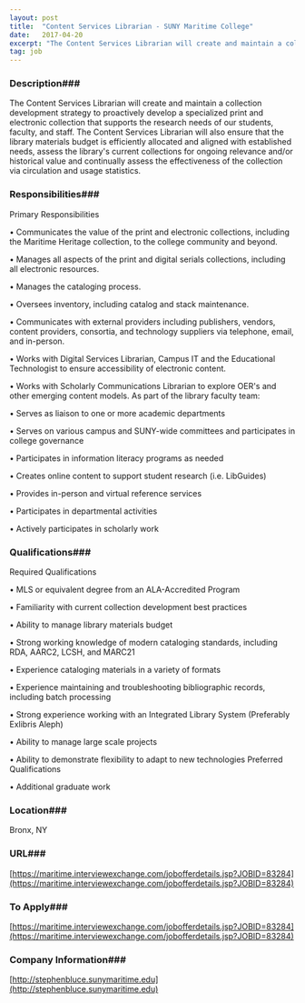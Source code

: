 ```yaml
---
layout: post
title:  "Content Services Librarian - SUNY Maritime College"
date:   2017-04-20
excerpt: "The Content Services Librarian will create and maintain a collection development strategy to proactively develop a specialized print and electronic collection that supports the research needs of our students, faculty, and staff. The Content Services Librarian will also ensure that the library materials budget is efficiently allocated and aligned with..."
tag: job
---
```


### Description###

The Content Services Librarian will create and maintain a collection development strategy to proactively develop a specialized print and electronic collection that supports the research needs of our students, faculty, and staff. The Content Services Librarian will also ensure that the library materials budget is efficiently allocated and aligned with established needs, assess the library's current collections for ongoing relevance and/or historical value and continually assess the effectiveness of the collection via circulation and usage statistics.


### Responsibilities###

Primary Responsibilities

• 	Communicates the value of the print and electronic collections, including the Maritime Heritage collection, to the college community and beyond.

• 	Manages all aspects of the print and digital serials collections, including all electronic resources.

• 	Manages the cataloging process.

• 	Oversees inventory, including catalog and stack maintenance.

• 	Communicates with external providers including publishers, vendors, content providers, consortia, and technology suppliers via telephone, email, and in-person.

• 	Works with Digital Services Librarian, Campus IT and the Educational Technologist to ensure accessibility of electronic content.

• 	Works with Scholarly Communications Librarian to explore OER's and other emerging content models.
As part of the library faculty team:

• 	Serves as liaison to one or more academic departments

• 	Serves on various campus and SUNY-wide committees and participates in college governance

• 	Participates in information literacy programs as needed

• 	Creates online content to support student research (i.e. LibGuides)

• 	Provides in-person and virtual reference services

• 	Participates in departmental activities

• 	Actively participates in scholarly work



### Qualifications###

Required Qualifications

• 	MLS or equivalent degree from an ALA-Accredited Program

• 	Familiarity with current collection development best practices

• 	Ability to manage library materials budget

• 	Strong working knowledge of modern cataloging standards, including RDA, AARC2, LCSH, and MARC21

• 	Experience cataloging materials in a variety of formats

• 	Experience maintaining and troubleshooting bibliographic records, including batch processing

• 	Strong experience working with an Integrated Library System (Preferably Exlibris Aleph)

• 	Ability to manage large scale projects

• 	Ability to demonstrate flexibility to adapt to new technologies
Preferred Qualifications

• 	Additional graduate work





### Location###

Bronx, NY


### URL###

[https://maritime.interviewexchange.com/jobofferdetails.jsp?JOBID=83284](https://maritime.interviewexchange.com/jobofferdetails.jsp?JOBID=83284)

### To Apply###

[https://maritime.interviewexchange.com/jobofferdetails.jsp?JOBID=83284](https://maritime.interviewexchange.com/jobofferdetails.jsp?JOBID=83284)


### Company Information###

[http://stephenbluce.sunymaritime.edu](http://stephenbluce.sunymaritime.edu)



